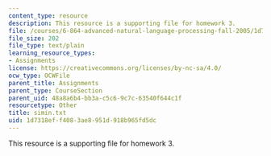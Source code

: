 ```yaml
---
content_type: resource
description: This resource is a supporting file for homework 3.
file: /courses/6-864-advanced-natural-language-processing-fall-2005/1d7318eff4083ae8951d918b965fd5dc_simin.txt
file_size: 202
file_type: text/plain
learning_resource_types:
- Assignments
license: https://creativecommons.org/licenses/by-nc-sa/4.0/
ocw_type: OCWFile
parent_title: Assignments
parent_type: CourseSection
parent_uid: 48a8a6b4-bb3a-c5c6-9c7c-63540f644c1f
resourcetype: Other
title: simin.txt
uid: 1d7318ef-f408-3ae8-951d-918b965fd5dc
---
```

This resource is a supporting file for homework 3.